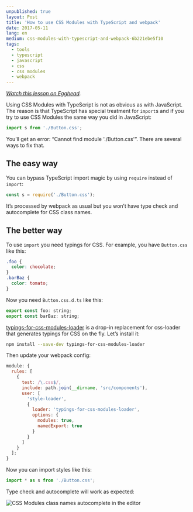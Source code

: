 ```yaml
---
unpublished: true
layout: Post
title: 'How to use CSS Modules with TypeScript and webpack'
date: 2017-05-11
lang: en
medium: css-modules-with-typescript-and-webpack-6b221ebe5f10
tags:
  - tools
  - typescript
  - javascript
  - css
  - css modules
  - webpack
---
```


_[Watch this lesson on Egghead](https://egghead.io/lessons/webpack-import-css-modules-with-typescript-and-webpack)._

Using CSS Modules with TypeScript is not as obvious as with JavaScript. The reason is that TypeScript has special treatment for `import`s and if you try to use CSS Modules the same way you did in JavaScript:

```js
import s from './Button.css';
```

You’ll get an error: “Cannot find module './Button.css'”. There are several ways to fix that.

## The easy way

You can bypass TypeScript import magic by using `require` instead of `import`:

```js
const s = require('./Button.css');
```

It’s processed by webpack as usual but you won’t have type check and autocomplete for CSS class names.

## The better way

To use `import` you need typings for CSS. For example, you have `Button.css` like this:

```css
.foo {
  color: chocolate;
}
.barBaz {
  color: tomato;
}
```

Now you need `Button.css.d.ts` like this:

```js
export const foo: string;
export const barBaz: string;
```

[typings-for-css-modules-loader](https://github.com/Jimdo/typings-for-css-modules-loader) is a drop-in replacement for css-loader that generates typings for CSS on the fly. Let’s install it:

```bash
npm install --save-dev typings-for-css-modules-loader
```

Then update your webpack config:

```js
module: {
  rules: [
    {
      test: /\.css$/,
      include: path.join(__dirname, 'src/components'),
      user: [
        'style-loader',
        {
          loader: 'typings-for-css-modules-loader',
          options: {
            modules: true,
            namedExport: true
          }
        }
      ]
    }
  ];
}
```

Now you can import styles like this:

```js
import * as s from './Button.css';
```

Type check and autocomplete will work as expected:

![CSS Modules class names autocomplete in the editor](/images/typescript-css-modules.png)
